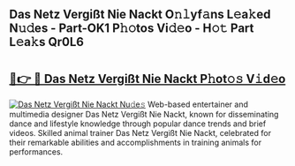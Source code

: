 ## Das Netz Vergißt Nie Nackt O𝚗𝚕yf𝚊ns L𝚎a𝚔ed N𝚞𝚍es - Part-OK1 P𝚑𝚘tos Vi𝚍𝚎o - H𝚘𝚝 Part L𝚎a𝚔s Qr0L6

# <h2><a href="http://kf2t4s3.oniu.top/?m=Das+Netz+Vergi%c3%9ft+Nie+Nackt">🔗👉 🔴 Das Netz Vergißt Nie Nackt P𝚑ot𝚘𝚜 V𝚒d𝚎o</a></h2>

[![Das Netz Vergißt Nie Nackt Nu𝚍e𝚜](https://i.imgur.com/0qMVB7G.gif)](http://kf2t4s3.oniu.top/?m=Das+Netz+Vergi%c3%9ft+Nie+Nackt)
Web-based entertainer and multimedia designer Das Netz Vergißt Nie Nackt, known for disseminating dance and lifestyle knowledge through popular dance trends and brief videos. Skilled animal trainer Das Netz Vergißt Nie Nackt, celebrated for their remarkable abilities and accomplishments in training animals for performances.  
